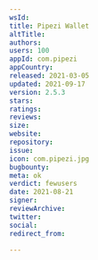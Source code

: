 ```yaml
---
wsId: 
title: Pipezi Wallet
altTitle: 
authors: 
users: 100
appId: com.pipezi
appCountry: 
released: 2021-03-05
updated: 2021-09-17
version: 2.5.3
stars: 
ratings: 
reviews: 
size: 
website: 
repository: 
issue: 
icon: com.pipezi.jpg
bugbounty: 
meta: ok
verdict: fewusers
date: 2021-08-21
signer: 
reviewArchive: 
twitter: 
social: 
redirect_from: 

---
```


